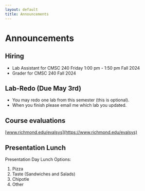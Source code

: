 ```yaml
---
layout: default
title: Announcements
---
```


# Announcements

## Hiring

* Lab Assistant for CMSC 240 Friday 1:00 pm - 1:50 pm Fall 2024
* Grader for CMSC 240 Fall 2024	


## Lab-Redo (Due May 3rd)

* You may redo one lab from this semester (this is optional). 
* When you finish please email me which lab you updated.


## Course evaluations 

[www.richmond.edu/evalsys](https://www.richmond.edu/evalsys)


## Presentation Lunch

Presentation Day Lunch Options:

1. Pizza
2. Taste (Sandwiches and Salads)
3. Chipotle
4. Other



